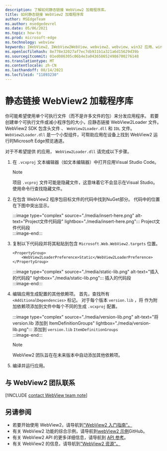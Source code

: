 ```yaml
---
description: 了解如何静态链接 WebView2 加载程序库。
title: 如何静态链接 WebView2 加载程序库
author: MSEdgeTeam
ms.author: msedgedevrel
ms.date: 05/06/2021
ms.topic: how-to
ms.prod: microsoft-edge
ms.technology: webview
keywords: IWebView2、IWebView2WebView、webview2、webview、win32 应用、win32、edge、ICoreWebView2、ICoreWebView2Host、浏览器控件、边缘 html
ms.openlocfilehash: 8e778e32027af7ec7db931b1a321a6d15629d39b
ms.sourcegitcommit: 01ed086305c06b4e3a0436586524986700276148
ms.translationtype: MT
ms.contentlocale: zh-CN
ms.lasthandoff: 08/14/2021
ms.locfileid: "11893230"
---
```

# <a name="statically-link-the-webview2-loader-library"></a>静态链接 WebView2 加载程序库  

你可能希望使用单个可执行文件（而不是许多文件的包）来分发应用程序。 若要创建单个可执行文件或减小程序包的大小，应静态链接 WebView2Loader 文件。 WebView2 SDK 包含头文件 、 `WebView2Loader.dll` 和 `IDL` 文件。 `WebView2Loader.dll` 是一个小型组件，可帮助应用在设备上找到 WebView2 运行时Microsoft Edge预览通道。  

对于不希望提供 的应用， `WebView2Loader.dll` 请完成以下步骤。  

1.  在 `.vcxproj` 文本编辑器（如文本编辑器）中打开应用Visual Studio Code。  
    
    > [!NOTE]
    > 项目 `.vcproj` 文件可能是隐藏文件，这意味着它不会显示在Visual Studio。  使用命令行查找隐藏文件。  
    
1.  在包含 WebView2 程序包目标文件的代码中找到NuGet部分。  代码中的位置在下图中突出显示。  
    
    :::image type="complex" source="./media/insert-here.png" alt-text="Project文件代码段" lightbox="./media/insert-here.png":::
       Project文件代码段   
    :::image-end:::  
    
1.  复制以下代码段并将其粘贴到包含 `Microsoft.Web.WebView2.targets` 位置。  
    
    ```xaml
    <PropertyGroup> 
        <WebView2LoaderPreference>Static</WebView2LoaderPreference> 
    </PropertyGroup>
    ```  
    
    :::image type="complex" source="./media/static-lib.png" alt-text="插入的代码段" lightbox="./media/static-lib.png":::
       插入的代码段  
    :::image-end:::  
    
1.  编辑应用生成配置的其他依赖项。  首先，查找所有 `<AdditionalDependencies>` 标记。 对于每个版本 `version.lib` ，将 作为附加依赖项添加到文件中每个不同的生成 `.vcxproj` 配置。  
    
    :::image type="complex" source="./media/version-lib.png" alt-text="将 version.lib 添加到 ItemDefinitionGroups" lightbox="./media/version-lib.png":::
       添加到 `version.lib` `ItemDefinitionGroups`  
    :::image-end:::  
    
    > [!NOTE]
    > WebView2 团队旨在在未来版本中自动添加其他依赖项。  
    
1.  编译并运行应用。  
    
## <a name="getting-in-touch-with-the-webview2-team"></a>与 WebView2 团队联系  

[!INCLUDE [contact WebView team note](../includes/contact-webview-team-note.md)]  

## <a name="see-also"></a>另请参阅  

*   若要开始使用 WebView2，请导航到["WebView2 入门指南"。][Webview2MainGetStarted]  
*   有关 WebView2 功能的综合示例，请导航到[webView2 示例][GithubMicrosoftedgeWebview2samples]GitHub。
*   有关 WebView2 API 的更多详细信息，请导航到 [API 参考][Webview2ApiReference]。
*   有关 WebView2 的信息，请导航到["WebView2 资源"。][Webview2MainNextSteps]
    
<!-- links -->  

[DevtoolsGuideChromiumMain]: ../index.md "Microsoft Edge (Chromium) 开发人员工具 | Microsoft Docs"  

[Webview2ApiReference]: ../webview2-api-reference.md "Microsoft EdgeWebView2 API 参考|Microsoft Docs"  
[Webview2MainNextSteps]: ../index.md#next-steps "下一步 - Microsoft Edge WebView2 (预览版) |Microsoft Docs"  
[Webview2MainGetStarted]: ../index.md#get-started "入门 - WebView2 Microsoft Edge预览 (简介) |Microsoft Docs"  

[GithubMicrosoftedgeWebviewfeedbackMain]: https://github.com/MicrosoftEdge/WebViewFeedback "WebView 反馈 - MicrosoftEdge/WebViewFeedback |GitHub"  
[GithubMicrosoftedgeWebview2samples]: https://github.com/MicrosoftEdge/WebView2Samples "WebView2 示例 - MicrosoftEdge/WebView2Samples | GitHub"  

[GithubMicrosoftVscodeJSDebugWhatsNew]: https://github.com/microsoft/vscode-js-debug#whats-new "新增功能- 适用于 Visual Studio Code 的 JavaScript 调试程序 - microsoft/vscode-js-debug |GitHub"  

[GithubMicrosoftVscodeEdgeDebug2ReadmeChromiumWebviewApplications]: https://github.com/microsoft/vscode-edge-debug2/blob/master/README.md#microsoft-edge-chromium-webview-applications "Microsoft Edge (Chromium) WebView 应用程序 - Visual Studio Code - 调试器 for Microsoft Edge - microsoft/vscode-edge-debug2 |GitHub"  
